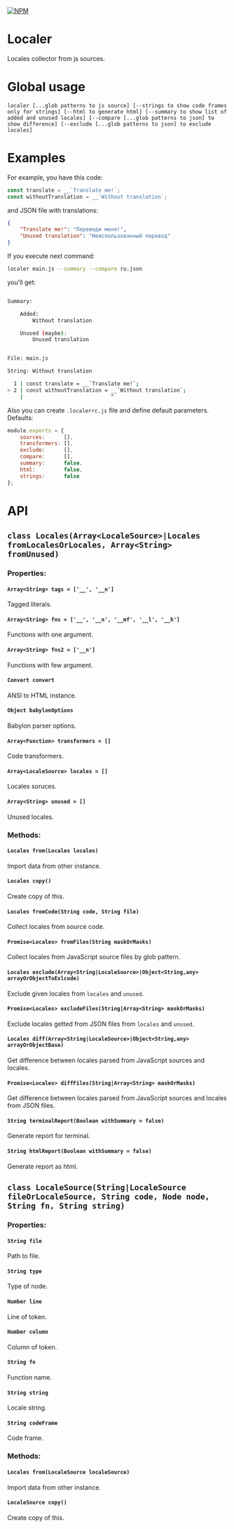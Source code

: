 [![NPM](https://nodei.co/npm/localer.png?downloads=true&downloadRank=true&stars=true)](https://nodei.co/npm/localer/)

# Localer
Locales collector from js sources.


# Global usage

```
localer [...glob patterns to js source] [--strings to show code frames only for strings] [--html to generate html] [--summary to show list of added and unused locales] [--compare [...glob patterns to json] to show difference] [--exclude [...glob patterns to json] to exclude locales]
```

# Examples

For example, you have this code:

```js
const translate = __`Translate me!`; 
const withoutTranslation = __`Without translation`; 
```

and JSON file with translations:

```json
{
	"Translate me!": "Переведи меня!",
	"Unused translation": "Неиспользованный перевод"
}
```

If you execute next command:

```bash
localer main.js --summary --compare ru.json
```

you'll get:

```bash

Summary:

    Added:
        Without translation

    Unused (maybe):
        Unused translation


File: main.js

String: Without translation

  1 | const translate = __`Translate me!`; 
> 2 | const withoutTranslation = __`Without translation`;
    |                            ^

```

Also you can create `.localerrc.js` file and define default parameters. Defaults:

```js
module.exports = {
	sources:      [],
	transformers: [],
	exclude:      [],
	compare:      [],
	summary:      false,
	html:         false,
	strings:      false
};
```


# API

## `class Locales(Array<LocaleSource>|Locales  fromLocalesOrLocales, Array<String> fromUnused)`

### Properties:

#### `Array<String> tags = ['__', '__n']`

Tagged literals.

#### `Array<String> fns = ['__', '__n', '__mf', '__l', '__h']`

Functions with one argument.

#### `Array<String> fns2 = ['__n']`

Functions with few argument.

#### `Convert convert`

ANSI to HTML instance.

#### `Object babylonOptions`

Babylon parser options.

#### `Array<Function> transformers = []`

Code transformers.

#### `Array<LocaleSource> locales = []`

Locales soruces.

#### `Array<String> unused = []`

Unused locales.

### Methods:

#### `Locales from(Locales locales)`

Import data from other instance.

#### `Locales copy()`

Create copy of this.

#### `Locales fromCode(String code, String file)`

Collect locales from source code. 

#### `Promise<Locales> fromFiles(String maskOrMasks)`

Collect locales from JavaScript source files by glob pattern.

#### `Locales exclude(Array<String|LocaleSource>|Object<String,any> arrayOrObjectToExlcude)`

Exclude given locales from `locales` and `unused`.

#### `Promise<Locales> excludeFiles(String|Array<String> maskOrMasks)`

Exclude locales getted from JSON files from `locales` and `unused`.

#### `Locales diff(Array<String|LocaleSource>|Object<String,any> arrayOrObjectBase)`

Get difference between locales parsed from JavaScript sources and locales.

#### `Promise<Locales> diffFiles(String|Array<String> maskOrMasks)`

Get difference between locales parsed from JavaScript sources and locales from JSON files.

#### `String terminalReport(Boolean withSummary = false)`

Generate report for terminal.

#### `String htmlReport(Boolean withSummary = false)`

Generate report as html.

## `class LocaleSource(String|LocaleSource fileOrLocaleSource, String code, Node node, String fn, String string)`

### Properties:

#### `String file`

Path to file.

#### `String type`

Type of node.

#### `Number line`

Line of token.

#### `Number column`

Column of token.

#### `String fn`

Function name.

#### `String string`

Locale string.

#### `String codeFrame`

Code frame.

### Methods:

#### `Locales from(LocaleSource localeSource)`

Import data from other instance.

#### `LocaleSource copy()`

Create copy of this.

